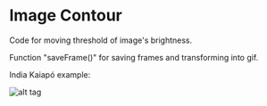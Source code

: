 # Image Contour
Code for moving threshold of image's brightness.

Function "saveFrame()" for saving frames and transforming into gif. 

India Kaiapó example: 

![alt tag](http://media.giphy.com/media/l41lVeqyowSf0DoxW/giphy.gif)
